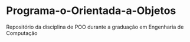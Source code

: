 # Programa-o-Orientada-a-Objetos
Repositório da disciplina de POO durante a graduação em Engenharia de Computação

